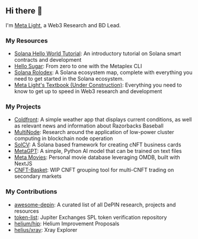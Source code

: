 ## Hi there 👋
I'm [Meta Light](https://carpinito.id/), a Web3 Research and BD Lead. 

### My Resources 
- [Solana Hello World Tutorial](https://github.com/meta-lite/meta-lite/tree/main/misc-code-backups/hello-world-solana): An introductory tutorial on Solana smart contracts and development
- [Hello Sugar](https://github.com/meta-lite/meta-lite/blob/main/guides-and-info/hello-sugar.md): From zero to one with the Metaplex CLI
- [Solana Rolodex](https://github.com/meta-lite/solana-rolodex): A Solana ecosystem map, complete with everything you need to get started in the Solana ecosystem.
- [Meta Light's Textbook (Under Construction)](https://github.com/meta-lite/meta-lite/blob/main/textbook.md): Everything you need to know to get up to speed in Web3 research and development

### My Projects
- [Coldfront](https://github.com/meta-lite/coldfront): A simple weather app that displays current conditions, as well as relevant news and information about Razorbacks Baseball
- [MultiNode](https://twitter.com/0xMetaLight/status/1630989599488049154?s=20): Research around the application of low-power cluster computing in blockchain node operation
- [SolCV](https://github.com/meta-lite/SolCV): A Solana based framework for creating cNFT business cards
- [MetaGPT](https://github.com/meta-lite/MetaGPT): A simple, Python AI model that can be trained on text files
- [Meta Movies](https://github.com/meta-lite/meta-movies): Personal movie database leveraging OMDB, built with NextJS
- [CNFT-Basket](https://github.com/meta-light/cnft-basket): WIP CNFT grouping tool for multi-CNFT trading on secondary markets

### My Contributions
- [awesome-depin](https://github.com/iotexproject/awesome-depin): A curated list of all DePIN research, projects and resources
- [token-list](https://github.com/jup-ag/token-list): Jupiter Exchanges SPL token verification repository
- [helium/hip](https://github.com/helium/HIP): Helium Improvement Proposals
- [helius/xray](https://github.com/helius-labs/xray): Xray Explorer
